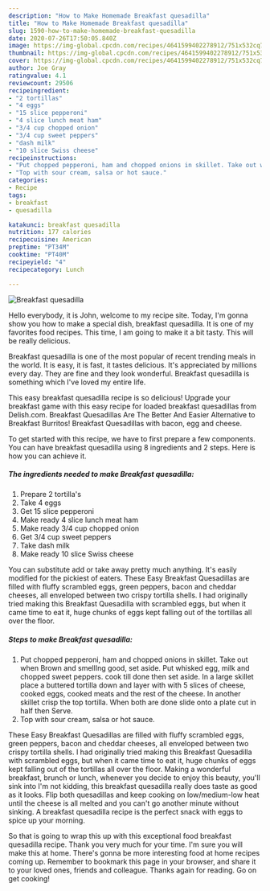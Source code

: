```yaml
---
description: "How to Make Homemade Breakfast quesadilla"
title: "How to Make Homemade Breakfast quesadilla"
slug: 1590-how-to-make-homemade-breakfast-quesadilla
date: 2020-07-26T17:50:05.840Z
image: https://img-global.cpcdn.com/recipes/4641599402278912/751x532cq70/breakfast-quesadilla-recipe-main-photo.jpg
thumbnail: https://img-global.cpcdn.com/recipes/4641599402278912/751x532cq70/breakfast-quesadilla-recipe-main-photo.jpg
cover: https://img-global.cpcdn.com/recipes/4641599402278912/751x532cq70/breakfast-quesadilla-recipe-main-photo.jpg
author: Joe Gray
ratingvalue: 4.1
reviewcount: 29506
recipeingredient:
- "2 tortillas"
- "4 eggs"
- "15 slice pepperoni"
- "4 slice lunch meat ham"
- "3/4 cup chopped onion"
- "3/4 cup sweet peppers"
- "dash milk"
- "10 slice Swiss cheese"
recipeinstructions:
- "Put chopped pepperoni, ham and chopped onions in skillet. Take out when Brown and smellIng good, set aside.  Put whisked egg, milk and chopped sweet peppers. cook till done then set aside. In a large skillet place a buttered tortilla down and layer with with 5 slices of cheese, cooked eggs, cooked meats and the rest of the cheese.  In another skillet crisp the top tortilla.  When both are done  slide onto a plate cut in half then Serve."
- "Top with sour cream, salsa or hot sauce."
categories:
- Recipe
tags:
- breakfast
- quesadilla

katakunci: breakfast quesadilla 
nutrition: 177 calories
recipecuisine: American
preptime: "PT34M"
cooktime: "PT40M"
recipeyield: "4"
recipecategory: Lunch

---
```



![Breakfast quesadilla](https://img-global.cpcdn.com/recipes/4641599402278912/751x532cq70/breakfast-quesadilla-recipe-main-photo.jpg)

Hello everybody, it is John, welcome to my recipe site. Today, I'm gonna show you how to make a special dish, breakfast quesadilla. It is one of my favorites food recipes. This time, I am going to make it a bit tasty. This will be really delicious.

Breakfast quesadilla is one of the most popular of recent trending meals in the world. It is easy, it is fast, it tastes delicious. It's appreciated by millions every day. They are fine and they look wonderful. Breakfast quesadilla is something which I've loved my entire life.

This easy breakfast quesadilla recipe is so delicious! Upgrade your breakfast game with this easy recipe for loaded breakfast quesadillas from Delish.com. Breakfast Quesadillas Are The Better And Easier Alternative to Breakfast Burritos! Breakfast Quesadillas with bacon, egg and cheese.


To get started with this recipe, we have to first prepare a few components. You can have breakfast quesadilla using 8 ingredients and 2 steps. Here is how you can achieve it.

<!--inarticleads1-->

##### The ingredients needed to make Breakfast quesadilla:

1. Prepare 2 tortilla&#39;s
1. Take 4 eggs
1. Get 15 slice pepperoni
1. Make ready 4 slice lunch meat ham
1. Make ready 3/4 cup chopped onion
1. Get 3/4 cup sweet peppers
1. Take dash milk
1. Make ready 10 slice Swiss cheese


You can substitute add or take away pretty much anything. It&#39;s easily modified for the pickiest of eaters. These Easy Breakfast Quesadillas are filled with fluffy scrambled eggs, green peppers, bacon and cheddar cheeses, all enveloped between two crispy tortilla shells. I had originally tried making this Breakfast Quesadilla with scrambled eggs, but when it came time to eat it, huge chunks of eggs kept falling out of the tortillas all over the floor. 

<!--inarticleads2-->

##### Steps to make Breakfast quesadilla:

1. Put chopped pepperoni, ham and chopped onions in skillet. Take out when Brown and smellIng good, set aside.  Put whisked egg, milk and chopped sweet peppers. cook till done then set aside. In a large skillet place a buttered tortilla down and layer with with 5 slices of cheese, cooked eggs, cooked meats and the rest of the cheese.  In another skillet crisp the top tortilla.  When both are done  slide onto a plate cut in half then Serve.
1. Top with sour cream, salsa or hot sauce.


These Easy Breakfast Quesadillas are filled with fluffy scrambled eggs, green peppers, bacon and cheddar cheeses, all enveloped between two crispy tortilla shells. I had originally tried making this Breakfast Quesadilla with scrambled eggs, but when it came time to eat it, huge chunks of eggs kept falling out of the tortillas all over the floor. Making a wonderful breakfast, brunch or lunch, whenever you decide to enjoy this beauty, you&#39;ll sink into I&#39;m not kidding, this breakfast quesadilla really does taste as good as it looks. Flip both quesadillas and keep cooking on low/medium-low heat until the cheese is all melted and you can&#39;t go another minute without sinking. A breakfast quesadilla recipe is the perfect snack with eggs to spice up your morning. 

So that is going to wrap this up with this exceptional food breakfast quesadilla recipe. Thank you very much for your time. I'm sure you will make this at home. There's gonna be more interesting food at home recipes coming up. Remember to bookmark this page in your browser, and share it to your loved ones, friends and colleague. Thanks again for reading. Go on get cooking!
